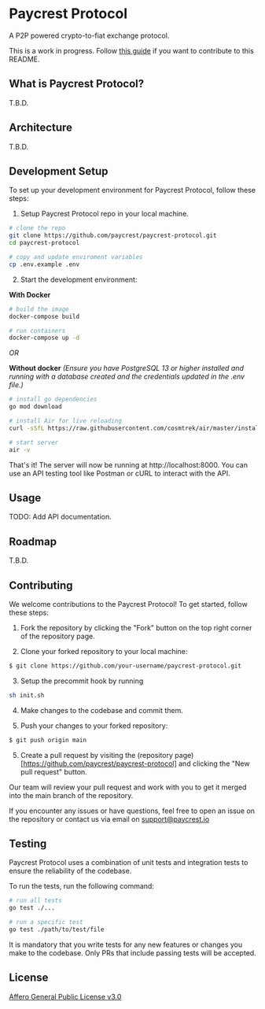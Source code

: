 # Paycrest Protocol
A P2P powered crypto-to-fiat exchange protocol.

This is a work in progress. Follow [this guide](https://www.freecodecamp.org/news/how-to-write-a-good-readme-file/) if you want to contribute to this README.

## What is Paycrest Protocol?
T.B.D.

## Architecture
T.B.D.

## Development Setup
To set up your development environment for Paycrest Protocol, follow these steps:

1. Setup Paycrest Protocol repo in your local machine.
```bash
# clone the repo
git clone https://github.com/paycrest/paycrest-protocol.git
cd paycrest-protocol

# copy and update enviroment variables
cp .env.example .env
```

2. Start the development environment:

**With Docker**
```bash
# build the image
docker-compose build

# run containers
docker-compose up -d
```

*OR*

**Without docker**
*(Ensure you have PostgreSQL 13 or higher installed and running with a database created and the credentials updated in the .env file.)*
```bash
# install go dependencies
go mod download

# install Air for live reloading
curl -sSfL https://raw.githubusercontent.com/cosmtrek/air/master/install.sh | sh -s

# start server
air -v
```

That's it! The server will now be running at http://localhost:8000. You can use an API testing tool like Postman or cURL to interact with the API.

## Usage
TODO: Add API documentation.

## Roadmap
T.B.D.

## Contributing
We welcome contributions to the Paycrest Protocol! To get started, follow these steps:

1. Fork the repository by clicking the "Fork" button on the top right corner of the repository page.

2. Clone your forked repository to your local machine:
```bash
$ git clone https://github.com/your-username/paycrest-protocol.git
```
3. Setup the precommit hook by running 
```bash
sh init.sh
```

4. Make changes to the codebase and commit them.

5. Push your changes to your forked repository:
```bash
$ git push origin main
```

5. Create a pull request by visiting the (repository page)[https://github.com/paycrest/paycrest-protocol] and clicking the "New pull request" button.

Our team will review your pull request and work with you to get it merged into the main branch of the repository. 

If you encounter any issues or have questions, feel free to open an issue on the repository or contact us via email on support@paycrest.io

## Testing
Paycrest Protocol uses a combination of unit tests and integration tests to ensure the reliability of the codebase.

To run the tests, run the following command:
```bash
# run all tests
go test ./...

# run a specific test
go test ./path/to/test/file
```

It is mandatory that you write tests for any new features or changes you make to the codebase. Only PRs that include passing tests will be accepted.

## License
[Affero General Public License v3.0](https://choosealicense.com/licenses/agpl-3.0/)